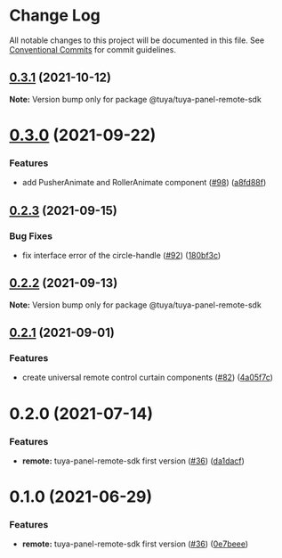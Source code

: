 # Change Log

All notable changes to this project will be documented in this file.
See [Conventional Commits](https://conventionalcommits.org) for commit guidelines.

## [0.3.1](https://github.com/tuya/tuya-panel-sdk/compare/@tuya/tuya-panel-remote-sdk@0.3.0...@tuya/tuya-panel-remote-sdk@0.3.1) (2021-10-12)

**Note:** Version bump only for package @tuya/tuya-panel-remote-sdk





# [0.3.0](https://github.com/tuya/tuya-panel-sdk/compare/@tuya/tuya-panel-remote-sdk@0.2.3...@tuya/tuya-panel-remote-sdk@0.3.0) (2021-09-22)


### Features

* add PusherAnimate and RollerAnimate component ([#98](https://github.com/tuya/tuya-panel-sdk/issues/98)) ([a8fd88f](https://github.com/tuya/tuya-panel-sdk/commit/a8fd88ff0014a76b58997757e6b6981c1a121292))





## [0.2.3](https://github.com/tuya/tuya-panel-sdk/compare/@tuya/tuya-panel-remote-sdk@0.2.2...@tuya/tuya-panel-remote-sdk@0.2.3) (2021-09-15)


### Bug Fixes

* fix interface error of the circle-handle ([#92](https://github.com/tuya/tuya-panel-sdk/issues/92)) ([180bf3c](https://github.com/tuya/tuya-panel-sdk/commit/180bf3c41f090697f807c46d6e4279b5f88f7b13))





## [0.2.2](https://github.com/tuya/tuya-panel-sdk/compare/@tuya/tuya-panel-remote-sdk@0.2.1...@tuya/tuya-panel-remote-sdk@0.2.2) (2021-09-13)

**Note:** Version bump only for package @tuya/tuya-panel-remote-sdk





## [0.2.1](https://github.com/tuya/tuya-panel-sdk/compare/@tuya/tuya-panel-remote-sdk@0.2.0...@tuya/tuya-panel-remote-sdk@0.2.1) (2021-09-01)


### Features

* create universal remote control curtain components ([#82](https://github.com/tuya/tuya-panel-sdk/issues/82)) ([4a05f7c](https://github.com/tuya/tuya-panel-sdk/commit/4a05f7cb07a02be31856a65d74dc5efa1b2105d2))





# 0.2.0 (2021-07-14)


### Features

* **remote:** tuya-panel-remote-sdk first version ([#36](https://github.com/tuya/tuya-panel-sdk/issues/36)) ([da1dacf](https://github.com/tuya/tuya-panel-sdk/commit/da1dacf1bf7bf7bafde81ea452bedac630182b63))





# 0.1.0 (2021-06-29)


### Features

* **remote:** tuya-panel-remote-sdk first version ([#36](https://github.com/tuya/tuya-panel-sdk/issues/36)) ([0e7beee](https://github.com/tuya/tuya-panel-sdk/commit/0e7beee44ade25c6823b95cd55b9612edc9af118))
